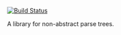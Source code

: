 [![Build Status](https://travis-ci.org/matklad/parse_tree.svg?branch=master)](https://travis-ci.org/matklad/parse_tree)

A library for non-abstract parse trees.
